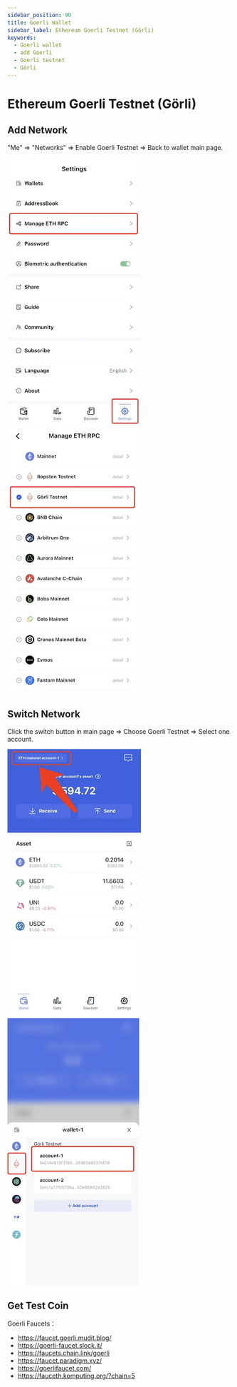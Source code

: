 ```yaml
---
sidebar_position: 90
title: Goerli Wallet
sidebar_label: Ethereum Goerli Testnet (Görli)
keywords:
  - Goerli wallet
  - add Goerli
  - Goerli testnet
  - Görli
---
```


# Ethereum Goerli Testnet (Görli)

## Add Network
"Me" => "Networks" => Enable Goerli Testnet => Back to wallet main page.

![](../img/manage-eth-rpc.webp)![](../img/add-goerli.webp)


## Switch Network
Click the switch button in main page => Choose Goerli Testnet => Select one account.

![](../img/switch-network.webp)![](../img/switch-goerli.webp)


## Get Test Coin
Goerli Faucets：
* https://faucet.goerli.mudit.blog/
* https://goerli-faucet.slock.it/
* ​https://faucets.chain.link/goerli
* ​https://faucet.paradigm.xyz/
* https://goerlifaucet.com/
* https://fauceth.komputing.org/?chain=5
